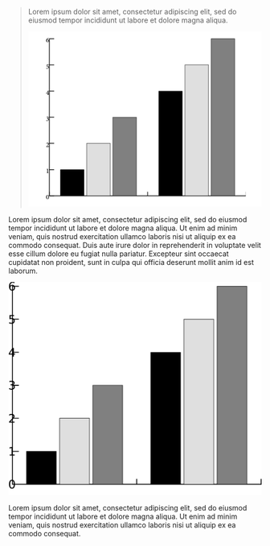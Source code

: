 > Lorem ipsum dolor sit amet, consectetur adipiscing elit, sed do eiusmod tempor incididunt ut labore et dolore magna aliqua. 
>
> ![esScreenshotsscr202016121420at](img/test1_0001_esScreenshotsscr202016121420at.png)

Lorem ipsum dolor sit amet, consectetur adipiscing elit, sed do eiusmod tempor incididunt ut labore et dolore magna aliqua. Ut enim ad minim veniam, quis nostrud exercitation ullamco laboris nisi ut aliquip ex ea commodo consequat. Duis aute irure dolor in reprehenderit in voluptate velit esse cillum dolore eu fugiat nulla pariatur. Excepteur sint occaecat cupidatat non proident, sunt in culpa qui officia deserunt mollit anim id est laborum.

![UsersadamDesktopUntitled1wmf](img/test1_0002_UsersadamDesktopUntitled1wmf.svg)

Lorem ipsum dolor sit amet, consectetur adipiscing elit, sed do eiusmod tempor incididunt ut labore et dolore magna aliqua. Ut enim ad minim veniam, quis nostrud exercitation ullamco laboris nisi ut aliquip ex ea commodo consequat. 
